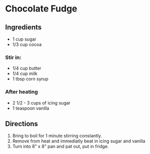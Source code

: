 # Chocolate Fudge

## Ingredients
 * 1 cup sugar
 * 1/3 cup cocoa

### Stir in:
 * 1/4 cup butter
 * 1/4 cup milk
 * 1 tbsp corn syrup

### After heating
 * 2 1/2 - 3 cups of icing sugar
 * 1 teaspoon vanilla

## Directions
1. Bring to boil for 1 minute stirring constantly.
2. Remove from heat and immediatly beat in icing sugar and vanilla
3. Turn into 8" x 8" pan and pat out, put in fridge. 
